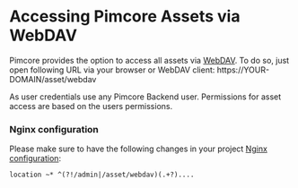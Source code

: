 # Accessing Pimcore Assets via WebDAV

Pimcore provides the option to access all assets via [WebDAV](https://en.wikipedia.org/wiki/WebDAV). To do so, 
just open following URL via your browser or WebDAV client: https://YOUR-DOMAIN/asset/webdav

As user credentials use any Pimcore Backend user. Permissions for asset access are based on the users permissions.  

### Nginx configuration
Please make sure to have the following changes in your project 
[Nginx configuration](../23_Installation_and_Upgrade/03_System_Setup_and_Hosting/02_Nginx_Configuration.md):
```
location ~* ^(?!/admin|/asset/webdav)(.+?)....
```
